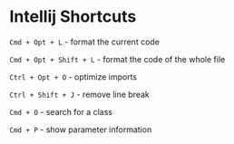 # Intellij Shortcuts

`Cmd + Opt + L` - format the current code

`Cmd + Opt + Shift + L` - format the code of the whole file

`Ctrl + Opt + O` - optimize imports

`Ctrl + Shift + J` - remove line break

`Cmd + O` - search for a class

`Cmd + P` - show parameter information
